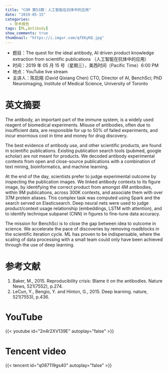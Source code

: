 ```yaml
---
title: "CGM 第53期：人工智能在抗体中的应用"
date: "2019-05-15"
categories:
  - 学术报告
tags: [ML,Antibody]
show_comments: true
thumbnail: "https://i.imgur.com/qfEKyKQ.jpg"
---
```



- 题目：The quest for the ideal antibody, AI driven product knowledge extraction from scientific publications （人工智能在抗体中的应用）
- 时间：2019 年 05 月 15 号（星期三），美西时间（Pacific Time）6:00 PM
- 地点：YouTube live stream
- 主讲人：陈启翔 (David Qixiang Chen) CTO, Director of AI, BenchSci; PhD Neuroimaging, Institute of Medical Science, University of Toronto


# 英文摘要

The antibody, an important part of the immune system, is a widely used reagent of biomedical experiments. Misuse of antibodies, often due to insufficient data, are responsible for up to 50% of failed experiments, and incur enormous cost in time and money for drug discovery. 

The best evidence of antibody use, and other scientific products, are found in scientific publications. Existing publication search tools (pubmed, google scholar) are not meant for products. We decoded antibody experimental contexts from open and close-source publications with a combination of text mining, bioinformatics, and machine learning. 

At the end of the day, scientists prefer to judge experimental outcome by inspecting the publication images. We linked antibody contexts to its figure image, by identifying the correct product from amongst 4M antibodies, within 9M publications, across 300K contexts, and associate them with over 37M protein aliases. This complex task was computed using Spark and the search served on Elasticsearch. Deep neural nets were used to judge product/context usage relationship (embeddings, LSTM with attention), and to identify technique subpanel (CNN) in figures to fine-tune data accuracy.

The mission for BenchSci is to close the gap between idea to outcome in science. We accelerate the pace of discoveries by removing roadblocks in the scientific iteration cycle. ML has proven to be indispensable, where the scaling of data processing with a small team could only have been achieved through the use of deep learning.


# 参考文献
1.	Baker, M., 2015. Reproducibility crisis: Blame it on the antibodies. Nature News, 521(7552), p.274.
2.	LeCun, Y., Bengio, Y. and Hinton, G., 2015. Deep learning. nature, 521(7553), p.436.





# YouTube

{{< youtube id="2n4r2XV139E" autoplay="false" >}}

# Tencent video

{{< tencent id="q087119gs40" autoplay="false" >}}